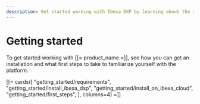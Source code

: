 ```yaml
---
description: Get started working with Ibexa DXP by learning about the requirements and installing the platform.
---
```


# Getting started

To get started working with [[= product_name =]], see how you can get an installation and what first steps to take to familiarize yourself with the platform.

[[= cards([
    "getting_started/requirements",
    "getting_started/install_ibexa_dxp",
    "getting_started/install_on_ibexa_cloud",
    "getting_started/first_steps",
], columns=4) =]]
